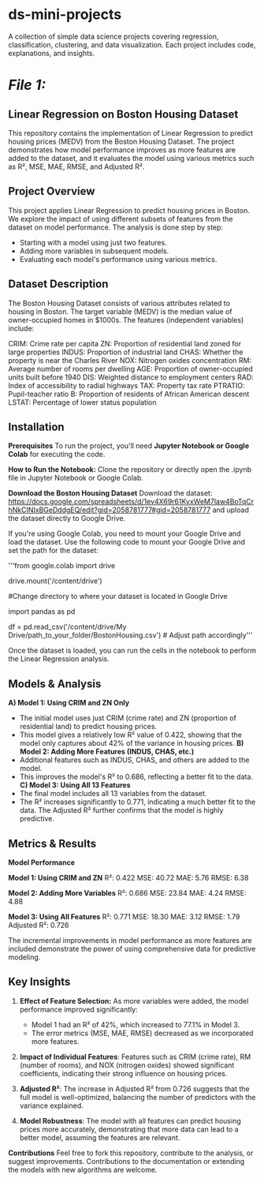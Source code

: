 # ds-mini-projects
A collection of simple data science projects covering regression, classification, clustering, and data visualization. Each project includes code, explanations, and insights.

# _**File 1:**_
## **Linear Regression on Boston Housing Dataset**
This repository contains the implementation of Linear Regression to predict housing prices (MEDV) from the Boston Housing Dataset. The project demonstrates how model performance improves as more features are added to the dataset, and it evaluates the model using various metrics such as R², MSE, MAE, RMSE, and Adjusted R².

## **Project Overview**
This project applies Linear Regression to predict housing prices in Boston. We explore the impact of using different subsets of features from the dataset on model performance. The analysis is done step by step:
- Starting with a model using just two features.
- Adding more variables in subsequent models.
- Evaluating each model's performance using various metrics.

## **Dataset Description**
The Boston Housing Dataset consists of various attributes related to housing in Boston. The target variable (MEDV) is the median value of owner-occupied homes in $1000s. The features (independent variables) include:

CRIM: Crime rate per capita
ZN: Proportion of residential land zoned for large properties
INDUS: Proportion of industrial land
CHAS: Whether the property is near the Charles River
NOX: Nitrogen oxides concentration
RM: Average number of rooms per dwelling
AGE: Proportion of owner-occupied units built before 1940
DIS: Weighted distance to employment centers
RAD: Index of accessibility to radial highways
TAX: Property tax rate
PTRATIO: Pupil-teacher ratio
B: Proportion of residents of African American descent
LSTAT: Percentage of lower status population

## **Installation**
**Prerequisites**
To run the project, you'll need **Jupyter Notebook or Google Colab** for executing the code.

**How to Run the Notebook:**
Clone the repository or directly open the .ipynb file in Jupyter Notebook or Google Colab.

**Download the Boston Housing Dataset** 
Download the dataset: https://docs.google.com/spreadsheets/d/1ev4X69r61KyxWeM7law4BoTqCrhNkCINIxBGeDddgEQ/edit?gid=2058781777#gid=2058781777
and upload the dataset directly to Google Drive.

If you're using Google Colab, you need to mount your Google Drive and load the dataset. Use the following code to mount your Google Drive and set the path for the dataset:

'''from google.colab import drive

drive.mount('/content/drive')

#Change directory to where your dataset is located in Google Drive

import pandas as pd

df = pd.read_csv('/content/drive/My Drive/path_to_your_folder/BostonHousing.csv')  # Adjust path accordingly'''

Once the dataset is loaded, you can run the cells in the notebook to perform the Linear Regression analysis.

## **Models & Analysis**
**A) Model 1: Using CRIM and ZN Only**
- The initial model uses just CRIM (crime rate) and ZN (proportion of residential land) to predict housing prices.
- This model gives a relatively low R² value of 0.422, showing that the model only captures about 42% of the variance in housing prices.
**B) Model 2: Adding More Features (INDUS, CHAS, etc.)**
- Additional features such as INDUS, CHAS, and others are added to the model.
- This improves the model's R² to 0.686, reflecting a better fit to the data.
**C) Model 3: Using All 13 Features**
- The final model includes all 13 variables from the dataset.
- The R² increases significantly to 0.771, indicating a much better fit to the data. The Adjusted R² further confirms that the model is highly predictive.

## **Metrics & Results**
**Model Performance**

**Model 1: Using CRIM and ZN**
R²: 0.422
MSE: 40.72
MAE: 5.76
RMSE: 6.38

**Model 2: Adding More Variables**
R²: 0.686
MSE: 23.84
MAE: 4.24
RMSE: 4.88

**Model 3: Using All Features**
R²: 0.771
MSE: 18.30
MAE: 3.12
RMSE: 1.79
Adjusted R²: 0.726

The incremental improvements in model performance as more features are included demonstrate the power of using comprehensive data for predictive modeling.

## **Key Insights**
1. **Effect of Feature Selection:** As more variables were added, the model performance improved significantly:
   - Model 1 had an R² of 42%, which increased to 77.1% in Model 3.
   - The error metrics (MSE, MAE, RMSE) decreased as we incorporated more features.

2. **Impact of Individual Features**: Features such as CRIM (crime rate), RM (number of rooms), and NOX (nitrogen oxides) showed significant coefficients, indicating their strong influence on housing prices.

3. **Adjusted R²**: The increase in Adjusted R² from 0.726 suggests that the full model is well-optimized, balancing the number of predictors with the variance explained.

4. **Model Robustness**: The model with all features can predict housing prices more accurately, demonstrating that more data can lead to a better model, assuming the features are relevant.

**Contributions**
Feel free to fork this repository, contribute to the analysis, or suggest improvements. Contributions to the documentation or extending the models with new algorithms are welcome.
